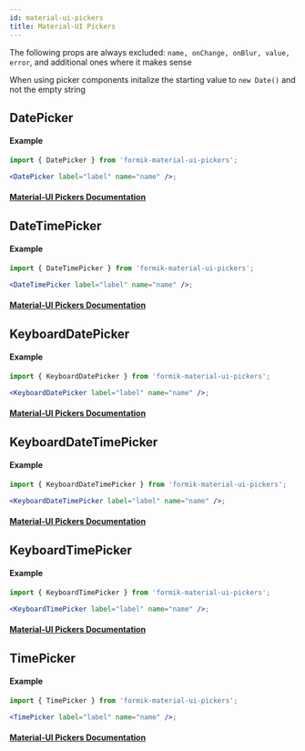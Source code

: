 ```yaml
---
id: material-ui-pickers
title: Material-UI Pickers
---
```


The following props are always excluded: `name, onChange, onBlur, value, error`, and additional ones where it makes sense

When using picker components initalize the starting value to `new Date()` and not the empty string

## DatePicker

#### Example

```jsx
import { DatePicker } from 'formik-material-ui-pickers';

<DatePicker label="label" name="name" />;
```

#### [Material-UI Pickers Documentation](https://material-ui-pickers.dev/api/DatePicker)

## DateTimePicker

#### Example

```jsx
import { DateTimePicker } from 'formik-material-ui-pickers';

<DateTimePicker label="label" name="name" />;
```

#### [Material-UI Pickers Documentation](https://material-ui-pickers.dev/api/DateTimePicker)

## KeyboardDatePicker

#### Example

```jsx
import { KeyboardDatePicker } from 'formik-material-ui-pickers';

<KeyboardDatePicker label="label" name="name" />;
```

#### [Material-UI Pickers Documentation](https://material-ui-pickers.dev/api/KeyboardDatePicker)

## KeyboardDateTimePicker

#### Example

```jsx
import { KeyboardDateTimePicker } from 'formik-material-ui-pickers';

<KeyboardDateTimePicker label="label" name="name" />;
```

#### [Material-UI Pickers Documentation](https://material-ui-pickers.dev/api/KeyboardDateTimePicker)

## KeyboardTimePicker

#### Example

```jsx
import { KeyboardTimePicker } from 'formik-material-ui-pickers';

<KeyboardTimePicker label="label" name="name" />;
```

#### [Material-UI Pickers Documentation](https://material-ui-pickers.dev/api/KeyboardTimePicker)

## TimePicker

#### Example

```jsx
import { TimePicker } from 'formik-material-ui-pickers';

<TimePicker label="label" name="name" />;
```

#### [Material-UI Pickers Documentation](https://material-ui-pickers.dev/api/TimePicker)
